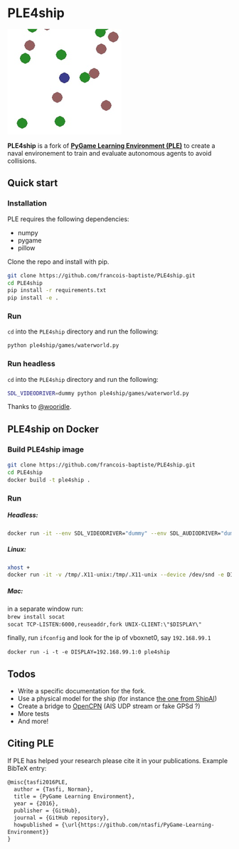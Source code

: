 # PLE4ship

![Games](ple_games.jpg?raw=True "Games!")

**PLE4ship** is a fork of [**PyGame Learning Environment (PLE)**](https://github.com/ntasfi/PyGame-Learning-Environment) to create a naval environement to train and evaluate autonomous agents to avoid collisions.


## Quick start

### Installation

PLE requires the following dependencies:
* numpy
* pygame
* pillow

Clone the repo and install with pip.

```bash
git clone https://github.com/francois-baptiste/PLE4ship.git
cd PLE4ship
pip install -r requirements.txt
pip install -e .
``` 

### Run

`cd` into the `PLE4ship` directory and run the following:

```bash
python ple4ship/games/waterworld.py
```

### Run headless

`cd` into the `PLE4ship` directory and run the following:
```bash
SDL_VIDEODRIVER=dummy python ple4ship/games/waterworld.py
```
Thanks to [@wooridle](https://github.com/ntasfi/PyGame-Learning-Environment/issues/26#issuecomment-289517054).

## PLE4ship on Docker

### Build PLE4ship image
```bash
git clone https://github.com/francois-baptiste/PLE4ship.git
cd PLE4ship
docker build -t ple4ship .
``` 

### Run
  
##### Headless:  
```bash
docker run -it --env SDL_VIDEODRIVER="dummy" --env SDL_AUDIODRIVER="dummy" ple4ship
``` 

##### Linux:  
```bash
xhost +
docker run -it -v /tmp/.X11-unix:/tmp/.X11-unix --device /dev/snd -e DISPLAY=unix$DISPLAY ple4ship
``` 

##### Mac:
in a separate window run:  
  `brew install socat`  
  `socat TCP-LISTEN:6000,reuseaddr,fork UNIX-CLIENT:\"$DISPLAY\"`

finally, run `ifconfig` and look for the ip of vboxnet0, say `192.168.99.1`  

  `docker run -i -t -e DISPLAY=192.168.99.1:0 ple4ship`

## Todos
 * Write a specific documentation for the fork.
 * Use a physical model for the ship (for instance [the one from ShipAI](https://github.com/jmpf2018/ShipAI))
 * Create a bridge to [OpenCPN](https://opencpn.org/) (AIS UDP stream or fake GPSd ?)
 * More tests
 * And more!


## Citing PLE

If PLE has helped your research please cite it in your publications. Example BibTeX entry:

```
@misc{tasfi2016PLE,
  author = {Tasfi, Norman},
  title = {PyGame Learning Environment},
  year = {2016},
  publisher = {GitHub},
  journal = {GitHub repository},
  howpublished = {\url{https://github.com/ntasfi/PyGame-Learning-Environment}}
}
```
